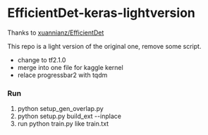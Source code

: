 # EfficientDet-keras-lightversion


Thanks to [xuannianz/EfficientDet](https://github.com/xuannianz/EfficientDet)

This repo is a light version of the original one, remove some script.

* change to tf2.1.0
* merge into one file for kaggle kernel
* relace progressbar2 with tqdm


### Run
1. python setup_gen_overlap.py
2. python setup.py build_ext --inplace
3. run python train.py like train.txt
